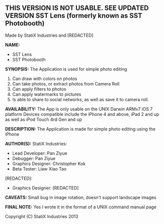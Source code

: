 **THIS VERSION IS NOT USABLE. SEE UPDATED VERSION**
**SST Lens (formerly known as SST Photobooth)**
------------------------------------------------------
Made by StatiX Industries and [REDACTED]

**NAME:**
* SST Lens
* SST Photobooth

**SYNOPSIS:**
The Application is used for simple photo editing
  
1. Can draw with colors on photos
2. Can take photos, or extract photos from Camera Roll
3. Can apply filters to photos
4. Can apply watermarks to pictures
5. Is able to share to social networks, as well as save it to camera roll.
  

**AVAILABILITY:**
The App is only usable on the UNIX Darwin ARMv7 iOS 7 platform
Devices compatible include the iPhone 4 and above, iPad 2 and up as well as iPod Touch 4rd Gen and up
  

**DESCRIPTION:**
The Application is made for simple photo editing using the iPhone
  
**AUTHOR(S):**
StatiX Industries:
* Lead Developer: Pan Ziyue
* Debugger: Pan Ziyue
* Graphics Designer: Christopher Kok
* Beta Tester: Liaw Xiao Tao

[REDACTED]:
* Graphics Designer: [REDACTED]
  

**CAVEATS:**
Small bug in image rotation, doesn't support landscape images

**FINAL NOTE:**
Yes I wrote it in the format of a UNIX command manual page
  
Copyright (C) StatiX Industries 2013